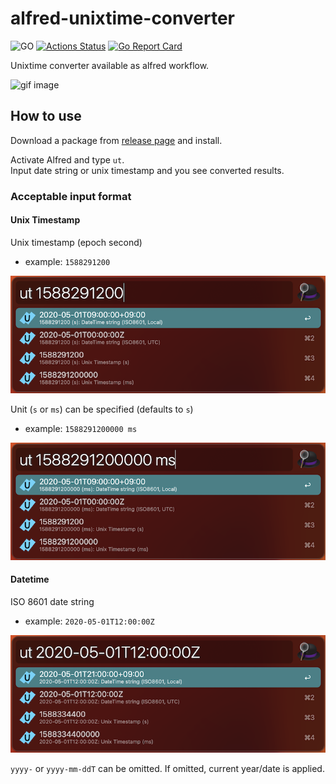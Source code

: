# alfred-unixtime-converter

![GO](https://img.shields.io/badge/-Go-76E1FE.svg?logo=go&style=popout)
[![Actions Status](https://github.com/ytakahashi/alfred-unixtime-converter/workflows/Go%20CI/badge.svg)](https://github.com/ytakahashi/alfred-unixtime-converter/actions)
[![Go Report Card](https://goreportcard.com/badge/github.com/ytakahashi/alfred-unixtime-converter)](https://goreportcard.com/report/github.com/ytakahashi/alfred-unixtime-converter)

Unixtime converter available as alfred workflow.

![gif image](./image/unixtime-converter.gif)

## How to use

Download a package from [release page](https://github.com/ytakahashi/alfred-unixtime-converter/releases) and install.

Activate Alfred and type `ut`.  
Input date string or unix timestamp and you see converted results.

### Acceptable input format

#### Unix Timestamp

Unix timestamp (epoch second)

- example: `1588291200`

![unixtime_s](./image/unixtime_s.png)

Unit (`s` or `ms`) can be specified (defaults to `s`)

- example: `1588291200000 ms`

![unixtime_ms](./image/unixtime_ms.png)

#### Datetime

ISO 8601 date string

- example: `2020-05-01T12:00:00Z`

![datetime](./image/datetime.png)

`yyyy-` or `yyyy-mm-ddT` can be omitted. If omitted, current year/date is applied.

